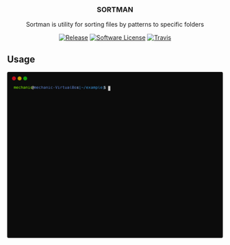 <p align="center">
    <h3 align="center">SORTMAN</h3>
    <p align="center">Sortman is utility for sorting files by patterns to specific folders</p>
    <p align="center">
        <a href="https://github.com/LazyMechanic/sortman/releases/latest"><img alt="Release" src="https://img.shields.io/github/v/release/LazyMechanic/sortman?style=for-the-badge"></a>
        <a href="/LICENSE.md"><img alt="Software License" src="https://img.shields.io/github/license/LazyMechanic/sortman?style=for-the-badge"></a>
        <a href="https://travis-ci.org/LazyMechanic/sortman"><img alt="Travis" src="https://img.shields.io/travis/LazyMechanic/sortman?style=for-the-badge"></a>
    </p>
</p>

## Usage
![MoveCommand](./docs/term_move.svg)